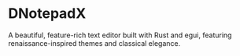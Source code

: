 # DNotepadX
A beautiful, feature-rich text editor built with Rust and egui, featuring renaissance-inspired themes and classical elegance.

